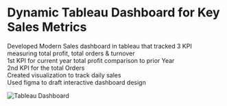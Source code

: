 # Dynamic Tableau Dashboard for Key Sales Metrics

Developed Modern Sales dashboard in tableau that tracked 3 KPI measuring total profit, total orders & turnover  
1st KPI for current year total profit comparison to prior Year  
2nd KPI for the total Orders  
Created visualization to track daily sales  
Used figma to draft interactive dashboard design  


![Tableau Dashboard](https://github.com/Kholoud-i/Sales-Tableau-Dashboard/assets/134650050/d624e48f-484b-47ac-8d46-c93610ba79ee)
